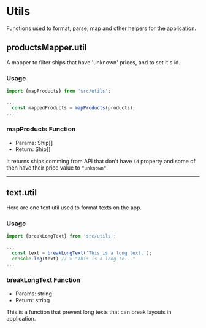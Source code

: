 # Utils

Functions used to format, parse, map and other helpers for the application.

## productsMapper.util

A mapper to filter ships that have 'unknown' prices, and to set it's id.

### Usage

```js
import {mapProducts} from 'src/utils';

...
  const mappedProducts = mapProducts(products);  
...
```

### mapProducts Function

* Params: Ship[]
* Return: Ship[]

It returns ships comming from API that don't have `id` property and some of then have their price
value to `"unknown"`.

---

## text.util

Here are one text util used to format texts on the app.

### Usage

```js
import {breakLongText} from 'src/utils';

...
  const text = breakLongText('This is a long text.');
  console.log(text) // > "This is a long te..."
...
```

### breakLongText Function

* Params: string
* Return: string

This is a function that prevent long texts that can break layouts in application.